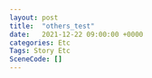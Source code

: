 ```yaml
---
layout: post
title:  "others_test"
date:   2021-12-22 09:00:00 +0000
categories: Etc
Tags: Story Etc
SceneCode: []
---
```

